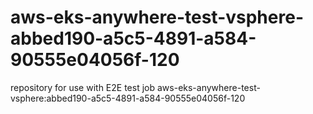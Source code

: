 # aws-eks-anywhere-test-vsphere-abbed190-a5c5-4891-a584-90555e04056f-120
repository for use with E2E test job aws-eks-anywhere-test-vsphere:abbed190-a5c5-4891-a584-90555e04056f-120
